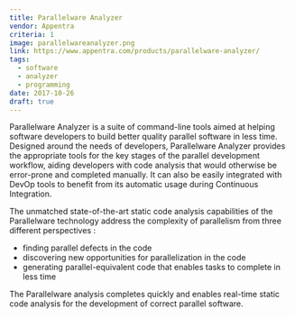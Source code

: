 ```yaml
---
title: Parallelware Analyzer
vendor: Appentra
criteria: 1
image: parallelwareanalyzer.png
link: https://www.appentra.com/products/parallelware-analyzer/
tags:
  - software
  - analyzer
  - programming
date: 2017-10-26
draft: true
---
```


Parallelware Analyzer is a suite of command-line tools aimed at helping software developers to build better quality parallel software in less time.
Designed around the needs of developers, Parallelware Analyzer provides the appropriate tools for the key stages of the parallel development workflow,
aiding developers with code analysis that would otherwise be error-prone and completed manually.
It can also be easily integrated with DevOp tools to benefit from its automatic usage during Continuous Integration.

The unmatched state-of-the-art static code analysis capabilities of the Parallelware technology address the complexity of
parallelism from three different perspectives :
- finding parallel defects in the code
- discovering new opportunities for parallelization in the code
- generating parallel-equivalent code that enables tasks to complete in less time

The Parallelware analysis completes quickly and enables real-time static code analysis for the development of correct parallel software.
